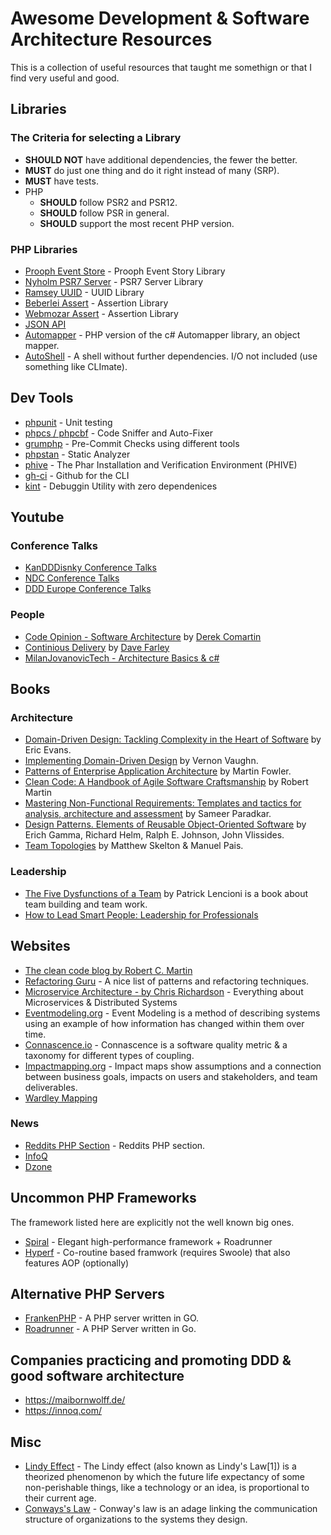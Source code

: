 # Awesome Development & Software Architecture Resources

This is a collection of useful resources that taught me somethign or that I find very useful and good.

## Libraries

### The Criteria for selecting a Library

  * **SHOULD NOT** have additional dependencies, the fewer the better.
  * **MUST** do just one thing and do it right instead of many (SRP).
  * **MUST** have tests.
  * PHP
    * **SHOULD** follow PSR2 and PSR12.
    * **SHOULD** follow PSR in general.
    * **SHOULD** support the most recent PHP version.

### PHP Libraries

  * [Prooph Event Store](https://github.com/prooph/event-store) - Prooph Event Story Library
  * [Nyholm PSR7 Server](https://github.com/Nyholm/psr7-server) - PSR7 Server Library
  * [Ramsey UUID](https://github.com/ramsey/uuid) - UUID Library
  * [Beberlei Assert](https://github.com/beberlei/assert) - Assertion Library
  * [Webmozar Assert](https://github.com/webmozarts/assert) - Assertion Library
  * [JSON API](https://github.com/json-api-php/json-api)
  * [Automapper](https://github.com/janephp/automapper) - PHP version of the c# Automapper library, an object mapper.
  * [AutoShell](https://github.com/pmjones/AutoShell) - A shell without further dependencies. I/O not included (use something like CLImate).

## Dev Tools

  * [phpunit](https://github.com/sebastianbergmann/phpunit) - Unit testing
  * [phpcs / phpcbf](https://github.com/squizlabs/PHP_CodeSniffer) - Code Sniffer and Auto-Fixer
  * [grumphp](https://github.com/phpro/grumphp) - Pre-Commit Checks using different tools
  * [phpstan](https://github.com/phpstan/phpstan) - Static Analyzer
  * [phive](https://github.com/phar-io/phive) - The Phar Installation and Verification Environment (PHIVE)
  * [gh-ci](https://cli.github.com/) - Github for the CLI
  * [kint](https://github.com/kint-php/kint) - Debuggin Utility with zero dependenices

## Youtube

### Conference Talks
  * [KanDDDisnky Conference Talks](https://www.youtube.com/@KanDDDinsky)
  * [NDC Conference Talks](https://www.youtube.com/@ndc)
  * [DDD Europe Conference Talks](https://www.youtube.com/@ddd_eu)

### People
  * [Code Opinion - Software Architecture](https://www.youtube.com/@CodeOpinion) by [Derek Comartin](https://codeopinion.com/)
  * [Continious Delivery](https://www.youtube.com/@ContinuousDelivery) by [Dave Farley](https://www.davefarley.net/)
  * [MilanJovanovicTech - Architecture Basics & c#](https://www.youtube.com/@MilanJovanovicTech)

## Books

### Architecture

  * [Domain-Driven Design: Tackling Complexity in the Heart of Software](https://www.amazon.de/-/en/Evans-Eric-ebook/dp/B00794TAUG) by Eric Evans.
  * [Implementing Domain-Driven Design](https://www.amazon.de/dp/B00BCLEBN8) by Vernon Vaughn.
  * [Patterns of Enterprise Application Architecture](https://www.amazon.de/dp/B008OHVDFM) by Martin Fowler.
  * [Clean Code: A Handbook of Agile Software Craftsmanship](https://www.amazon.de/-/en/Robert-Martin/dp/0132350882) by Robert Martin
  * [Mastering Non-Functional Requirements: Templates and tactics for analysis, architecture and assessment](https://www.amazon.de/-/en/Sameer-Paradkar/dp/178829923X) by Sameer Paradkar.
  * [Design Patterns. Elements of Reusable Object-Oriented Software](https://www.amazon.de/-/en/Erich-Gamma/dp/0201633612) by Erich Gamma, Richard Helm, Ralph E. Johnson, John Vlissides.
  * [Team Topologies](https://www.amazon.de/-/en/Team-Topologies-Organizing-Business-Technology/dp/1942788819) by Matthew Skelton & Manuel Pais.

### Leadership

  * [The Five Dysfunctions of a Team](https://www.amazon.de/dp/0787960756) by Patrick Lencioni is a book about team building and team work.
  * [How to Lead Smart People: Leadership for Professionals](https://www.amazon.de/-/en/Mike-Mister-ebook/dp/B07CTRRPRJ)

## Websites

  * [The clean code blog by Robert C. Martin](https://blog.cleancoder.com/)
  * [Refactoring Guru](https://refactoring.guru/) - A nice list of patterns and refactoring techniques.
  * [Microservice Architecture - by Chris Richardson](https://microservices.io/) - Everything about Microservices & Distributed Systems
  * [Eventmodeling.org](https://eventmodeling.org/) - Event Modeling is a method of describing systems using an example of how information has changed within them over time.
  * [Connascence.io](https://connascence.io/strength.html) - Connascence is a software quality metric & a taxonomy for different types of coupling.
  * [Impactmapping.org](https://www.impactmapping.org/) - Impact maps show assumptions and a connection between business goals, impacts on users and stakeholders, and team deliverables.
  * [Wardley Mapping](https://learnwardleymapping.com/)

### News

  * [Reddits PHP Section](https://www.reddit.com/r/PHP/) - Reddits PHP section.
  * [InfoQ](https://www.infoq.com/)
  * [Dzone](https://dzone.com/)

## Uncommon PHP Frameworks

The framework listed here are explicitly not the well known big ones.

  * [Spiral](https://spiral.dev/) - Elegant high-performance framework + Roadrunner
  * [Hyperf](https://github.com/hyperf/hyperf) - Co-routine based framwork (requires Swoole) that also features AOP (optionally)

## Alternative PHP Servers

  * [FrankenPHP](https://frankenphp.dev/) - A PHP server written in GO.
  * [Roadrunner](https://github.com/roadrunner-server/roadrunner) - A PHP Server written in Go.

## Companies practicing and promoting DDD & good software architecture

  * https://maibornwolff.de/
  * https://innoq.com/

## Misc

  * [Lindy Effect](https://en.wikipedia.org/wiki/Lindy_effect) - The Lindy effect (also known as Lindy's Law[1]) is a theorized phenomenon by which the future life expectancy of some non-perishable things, like a technology or an idea, is proportional to their current age.
  * [Conways's Law](https://en.wikipedia.org/wiki/Conway%27s_law) - Conway's law is an adage linking the communication structure of organizations to the systems they design.
